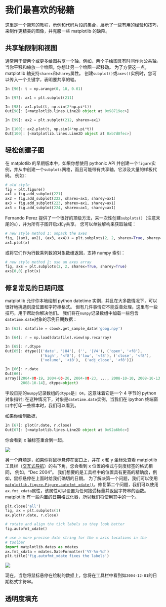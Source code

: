 # 我们最喜欢的秘籍

这里是一个简短的教程，示例和代码片段的集合，展示了一些有用的经验和技巧，来制作更精美的图像，并克服一些 matplotlib 的缺陷。

## 共享轴限制和视图

通常用于使两个或更多绘图共享一个轴，例如，两个子绘图具有时间作为公共轴。 当你平移和缩放一个绘图，你想让另一个绘图一起移动。 为了方便这一点，matplotlib 轴支持`sharex`和`sharey`属性。 创建`subplot()`或`axes()`实例时，您可以传入一个关键字，表明要共享的轴。

```py
In [96]: t = np.arange(0, 10, 0.01)

In [97]: ax1 = plt.subplot(211)

In [98]: ax1.plot(t, np.sin(2*np.pi*t))
Out[98]: [<matplotlib.lines.Line2D object at 0x98719ec>]

In [99]: ax2 = plt.subplot(212, sharex=ax1)

In [100]: ax2.plot(t, np.sin(4*np.pi*t))
Out[100]: [<matplotlib.lines.Line2D object at 0xb7d8fec>]
```

## 轻松创建子图

在 matplotlib 的早期版本中，如果你想使用 pythonic API 并创建一个`figure`实例，并从中创建一个`subplots`网格，而且可能带有共享轴，它涉及大量的样板代码。 例如：

```py
# old style
fig = plt.figure()
ax1 = fig.add_subplot(221)
ax2 = fig.add_subplot(222, sharex=ax1, sharey=ax1)
ax3 = fig.add_subplot(223, sharex=ax1, sharey=ax1)
ax3 = fig.add_subplot(224, sharex=ax1, sharey=ax1)
```


Fernando Perez 提供了一个很好的顶级方法，来一次性创建`subplots()`（注意末尾的`s`），并为所有子图开启`x`和`y`共享。 您可以单独解构来获取轴域：

```py
# new style method 1; unpack the axes
fig, ((ax1, ax2), (ax3, ax4)) = plt.subplots(2, 2, sharex=True, sharey=True)
ax1.plot(x)
```

或将它们作为行数乘列数的对象数组返回，支持 numpy 索引：

```py
# new style method 2; use an axes array
fig, axs = plt.subplots(2, 2, sharex=True, sharey=True)
axs[0,0].plot(x)
```

## 修复常见的日期问题

matplotlib 允许你本地绘制 python datetime 实例，并且在大多数情况下，可以很好地挑选刻度位置和字符串格式。 但有几件事情它不能妥善处理，这里有一些技巧，用于帮助你解决他们。 我们将在`numpy`记录数组中加载一些包含`datetime.date`对象的示例日期数据：

```py
In [63]: datafile = cbook.get_sample_data('goog.npy')

In [64]: r = np.load(datafile).view(np.recarray)

In [65]: r.dtype
Out[65]: dtype([('date', '|O4'), ('', '|V4'), ('open', '<f8'),
                ('high', '<f8'), ('low', '<f8'), ('close', '<f8'),
                ('volume', '<i8'),  ('adj_close', '<f8')])

In [66]: r.date
Out[66]:
array([2004-08-19, 2004-08-20, 2004-08-23, ..., 2008-10-10, 2008-10-13,
       2008-10-14], dtype=object)
```

字段日期的`numpy`记录数组的`dtype`是`| O4`，这意味着它是一个 4 字节的 python 对象指针; 在这种情况下，对象是`datetime.date`实例，当我们在 ipython 终端窗口中打印一些样本时，我们可以看到。

如果你绘制数据，

```py
In [67]: plot(r.date, r.close)
Out[67]: [<matplotlib.lines.Line2D object at 0x92a6b6c>]
```

你会看到 x 轴标签重合到一起。

![](http://matplotlib.org/_images/recipes-2.png)

另一个麻烦是，如果你将鼠标悬停在窗口上，并在 x 和 y 坐标处查看 matplotlib 工具栏（[交互式导航](http://matplotlib.org/users/navigation_toolbar.html#navigation-toolbar)）的右下角，您会看到 x 位置的格式与刻度标签的格式相同， 例如，“Dec 2004”。 我们想要的是工具栏中的位置具有更高的精确度，例如，鼠标悬停在上面时给我们确切的日期。 为了解决第一个问题，我们可以使用[`matplotlib.figure.Figure.autofmt_xdate()`](http://matplotlib.org/api/figure_api.html#matplotlib.figure.Figure.autofmt_xdate)。修复第二个问题，我们可以使用`ax.fmt_xdata`属性，该属性可以设置为任何接受标量并返回字符串的函数。 matplotlib 有一些内置的日期格式化器，所以我们将使用其中的一个。

```py
plt.close('all')
fig, ax = plt.subplots(1)
ax.plot(r.date, r.close)

# rotate and align the tick labels so they look better
fig.autofmt_xdate()

# use a more precise date string for the x axis locations in the
# toolbar
import matplotlib.dates as mdates
ax.fmt_xdata = mdates.DateFormatter('%Y-%m-%d')
plt.title('fig.autofmt_xdate fixes the labels')
```

![](http://matplotlib.org/_images/recipes-3.png)

现在，当您将鼠标悬停在绘制的数据上，您将在工具栏中看到如`2004-12-01`的日期格式字符串。

## 透明度填充

